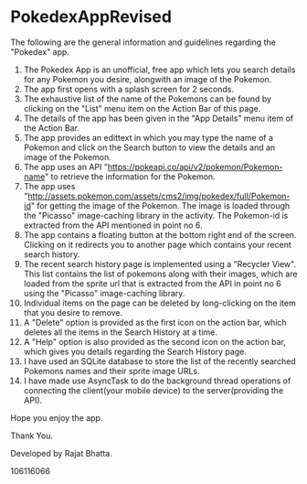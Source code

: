 # PokedexAppRevised

The following are the general information and guidelines regarding the "Pokedex" app.

1. The Pokedex App is an unofficial, free app which lets you search details for any Pokemon you desire, alongwith an image of the Pokemon.
2. The app first opens with a splash screen for 2 seconds.
3. The exhaustive list of the name of the Pokemons can be found by clicking on the "List" menu item on the Action Bar of this page.
4. The details of the app has been given in the "App Details" menu item of the Action Bar.
5. The app provides an edittext in which you may type the name of a Pokemon and click on the Search button to view the details and an image of the Pokemon.
6. The app uses an API "https://pokeapi.co/api/v2/pokemon/Pokemon-name" to retrieve the information for the Pokemon.
7. The app uses "http://assets.pokemon.com/assets/cms2/img/pokedex/full/Pokemon-id" for getting the image of the Pokemon. The image is loaded through the "Picasso" image-caching library in the activity. The Pokemon-id is extracted from the API mentioned in point no 6.
8. The app contains a floating button at the bottom right end of the screen. Clicking on it redirects you to another page which contains your recent search history.
9. The recent search history page is implemented using a "Recycler View". This list contains the list of pokemons along with their images, which are loaded from the sprite url that is extracted from the API in point no 6 using the "Picasso" image-caching library.
10. Individual items on the page can be deleted by long-clicking on the item that you desire to remove.
11. A "Delete" option is provided as the first icon on the action bar, which deletes all the items in the Search History at a time.
12. A "Help" option is also provided as the second icon on the action bar, which gives you details regarding the Search History page.
13. I have used an SQLite database to store the list of the recently searched Pokemons names and their sprite image URLs.
14. I have made use AsyncTask to do the background thread operations of connecting the client(your mobile device) to the server(providing the API).  


Hope you enjoy the app.

Thank You. 

Developed by Rajat Bhatta. 

106116066
